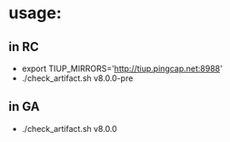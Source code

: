 # usage:
## in RC
- export TIUP_MIRRORS='http://tiup.pingcap.net:8988'
- ./check_artifact.sh v8.0.0-pre

## in GA
- ./check_artifact.sh v8.0.0